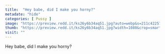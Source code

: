 ```yaml
---
title:  "Hey babe, did I make you horny?"
metadate: "hide"
categories: [ Pussy ]
image: "https://preview.redd.it/ks26y6b34aq51.jpg?auto=webp&s=211c422571d520da49aa5d6e8a0634ff63f32633"
thumb: "https://preview.redd.it/ks26y6b34aq51.jpg?width=1080&crop=smart&auto=webp&s=e01267980f2ad8a720ca8496f5daf88f1745df16"
visit: ""
---
```

Hey babe, did I make you horny?
